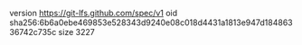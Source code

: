 version https://git-lfs.github.com/spec/v1
oid sha256:6b6a0ebe469853e528343d9240e08c018d4431a1813e947d18486336742c735c
size 3227
